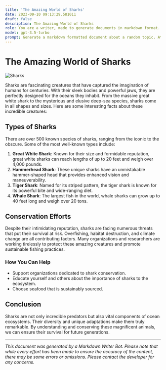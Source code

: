 ```yaml
---
title: 'The Amazing World of Sharks'
date: 2023-09-10 09:13:29.581011
draft: false
description: The Amazing World of Sharks
role: You are a writer, made to generate documents in markdown format. It is very important that all of the documents you generate are in valid markdown format.
model: gpt-3.5-turbo
prompt: Generate a markdown formatted document about a random topic. At the bottom, include a disclaimer explaining that the document was generated by you. The first line of the document should be the title. Make sure that the entire document is in proper markdown format, using a mix of various tags to make the document visually appealing.
---
```


# The Amazing World of Sharks

![Sharks](https://images.unsplash.com/photo-1542067268-fdfb13ed6b1e)

Sharks are fascinating creatures that have captured the imagination of humans for centuries. With their sleek bodies and powerful jaws, they are perfectly designed for the oceans they inhabit. From the massive great white shark to the mysterious and elusive deep-sea species, sharks come in all shapes and sizes. Here are some interesting facts about these incredible creatures:

## Types of Sharks

There are over 500 known species of sharks, ranging from the iconic to the obscure. Some of the most well-known types include:

1. **Great White Shark**: Known for their size and formidable reputation, great white sharks can reach lengths of up to 20 feet and weigh over 4,000 pounds.
2. **Hammerhead Shark**: These unique sharks have an unmistakable hammer-shaped head that provides enhanced vision and maneuverability.
3. **Tiger Shark**: Named for its striped pattern, the tiger shark is known for its powerful bite and wide-ranging diet.
4. **Whale Shark**: The largest fish in the world, whale sharks can grow up to 40 feet long and weigh over 20 tons.

## Conservation Efforts

Despite their intimidating reputation, sharks are facing numerous threats that put their survival at risk. Overfishing, habitat destruction, and climate change are all contributing factors. Many organizations and researchers are working tirelessly to protect these amazing creatures and promote sustainable fishing practices.

### How You Can Help

- Support organizations dedicated to shark conservation.
- Educate yourself and others about the importance of sharks to the ecosystem.
- Choose seafood that is sustainably sourced.

## Conclusion

Sharks are not only incredible predators but also vital components of ocean ecosystems. Their diversity and unique adaptations make them truly remarkable. By understanding and conserving these magnificent animals, we can ensure their survival for future generations.

---

*This document was generated by a Markdown Writer Bot. Please note that while every effort has been made to ensure the accuracy of the content, there may be some errors or omissions. Please contact the developer for any concerns.*